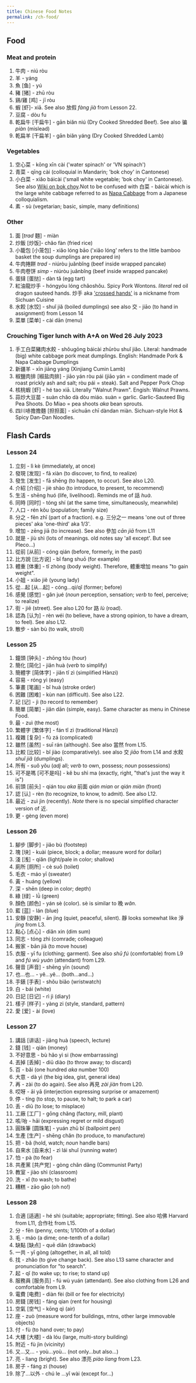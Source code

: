 ```yaml
---
title: Chinese Food Notes
permalink: /ch-food/
---
```


## Food
### Meat and protein
1. 牛肉 - niú ròu
1. 羊 - yáng
1. 魚 [鱼] - yú 
1. 豬 [猪] - zhū ròu  
1. 鷄/雞 [鸡] - jī ròu 
1. 蝦 [虾]- xiā. See also 放假 *fàng jià* from Lesson 22.
1. 豆腐 - dòu fu
1. 乾扁牛 [干扁牛] - gān biǎn niú (Dry Cooked Shredded Beef). See also 骗 *piàn* (mislead)  
1. 乾扁羊 [干扁羊] - gān biǎn yáng (Dry Cooked Shredded Lamb)

### Vegetables
1. 空心菜 - kōng xīn cài ('water spinach' or 'VN spinach')
1. 青菜 - qīng cài (colloquial in Mandarin; 'bok choy' in Cantonese) 
1. 小白菜 - xiǎo báicài ('small white vegetable; 'bok choy' in Cantonese). See also [Wiki on bok choy](https://en.wikipedia.org/wiki/Bok_choy#Spelling_and_naming_variations).Not to be confused with 白菜 - báicài which is the large white cabbage referred to as [Napa Cabbage](https://en.wikipedia.org/wiki/Napa_cabbage) from a Japanese colloquialism.
1. 素 -  sù (vegetarian; basic, simple, many definitions) 

### Other
1. 面 [*trad* 麵] - miàn 
1. 炒飯 [炒饭]- chǎo fàn (fried rice) 
1. 小籠包 [小笼包] - xiǎo lóng bāo ('xiǎo lóng' refers to the little bamboo basket the soup dumplings are prepared in) 
1. 牛肉捲餅 *trad* - niúròu juǎnbǐng (beef inside wrapped pancake) 
1. 牛肉卷饼 *simp* - niúròu juǎnbǐng (beef inside wrapped pancake) 
1. 蛋撻 [蛋挞] - dàn tǎ (egg tart) 
1. 紅油龍炒手 - hóngyóu lóng chǎoshǒu. Spicy Pork Wontons. *literal* red oil dragon sauteed hands.  炒手 aka ['crossed hands'](https://en.wikipedia.org/wiki/Wonton#Sichuan_cuisine) is a nickname from Sichuan Cuisine
1. 水餃 [水饺] - shuǐ jiǎ (boiled dumplings) see also 交 - jiāo (to hand in assignment) from Lesson 14 
1. 菜單 [菜单] - cài dān (menu) 

### Crouching Tiger lunch with A+A on Wed 26 July 2023
1. 手工白菜豬肉水餃 - shǒugōng báicài zhūròu shuǐ jiǎo. Literal: handmade (big) white cabbage pork meat dumplings. English: Handmade Pork & Napa Cabbage Dumplings
1. 新疆羊 - xīn jiāng yáng (Xinjiang Cumin Lamb)
1. 椒鹽肉排 [椒盐肉排] - jiāo yán ròu pái (jiāo yán = condiment made of roast prickly ash and salt; ròu pái = steak).  Salt and Pepper Pork Chop
1. 核桃蝦 [虾] - hé tao xiā. Literally "Walnut Prawn". Engish: Walnut Prawns.
1. 蒜炒大豆苗 - suàn chǎo dà dòu miáo.  suàn = garlic. Garlic-Sauteed Big Pea Shoots. Do Miao = pea shoots *aka* bean sprouts.
1. 四川哧擔擔麵 [担担面] - sìchuān chī dàndan miàn. Sichuan-style Hot & Spicy Dan-Dan Noodles.

## Flash Cards

### Lesson 24
1. 立刻 - lì kè (immediately, at once)
1. 發現 [发现] - fā xiàn (to discover, to find, to realize)
1. 發生 [发生] - fā shēng (to happen, to occur). See also L20.
1. 介紹 [介绍] - jiè shào (to introduce, to present, to recommend)
1. 生活 - shēng huó (life, livelihood). Reminds me of 話 *huà*. 
1. 同時 [同时] - tóng shí (at the same time, simultaneously, meanwhile)
1. 人口 - rén kǒu (population; family size)
1. 分之 - fēn zhī (part of a fraction). e.g. 三分之一 means 'one out of three pieces' aka 'one-third' aka 1/3'.
1. 增加 - zēng jiā (to increase). See also 參加 *cān jiā* from L11
1. 就是 - jiù shì (lots of meanings. old notes say 'all except'. But see Pleco...)
1. 從前 [从前] - cóng qián (before, formerly, in the past)
1. 比方說 [比方说] - bǐ fang shuō (for example)
1. 體重 [体重] - tǐ zhòng (body weight). Therefore, 體重增加 means "to gain weight".
1. 小姐 - xiǎo jiě (young lady)
1. 從...起 [从...起] - cóng...qi/qǐ (former; before)
1. 感覺 [感觉] - gǎn jué (*noun* perception, sensation; *verb* to feel, perceive; to realize)
1. 街 - jiē (street). See also L20 for 路 *lù* (road).
1. 認為 [认为] - rèn wéi (to believe, have a strong opinion, to have a dream, to feel). See also L12.
1. 散步 - sàn bù (to walk, stroll)

### Lesson 25
1. 鐘頭 [钟头] - zhōng tóu (hour)
1. 簡化 [简化] - jiǎn huà (*verb* to simplify)
1. 簡體字 [简体字] - jiǎn tǐ zì (simplified Hànzi)
1. 容易 - róng yì (easy)
1. 筆畫 [笔画] - bǐ huà (stroke order)
1. 困難 [困难] - kùn nan (difficult). See also L22.
1. 記 [记] - jì (to record to remember)
1. 簡單 [简單] - jiǎn dān (simple, easy). Same character as menu in Chinese Food.
1. 最 - zuì (the most)
1. 繁體字 [繁体字] - fán tǐ zì (traditional Hànzi)
1. 複雜 [复杂] - fù zá (complicated)
1. 雖然 [虽然] - suī rán (although). See also 當然 from L15.
1. 比較 [比较] - bǐ jiào (comparatively). see also 交 *jiāo* from L14 and 水餃 *shuǐ jiǎ* (dumplings).
1. 所有 - suǒ yǒu (*adj* all; *verb* to own, possess; *noun* possessions)
1. 可不是嗎 [可不是吗] - kě bu shì ma (exactly, right, "that's just the way it is")
1. 前頭 [前头] - qián tou *aka* 前面 *qián mian* or *qián miàn* (front)
1. 認 [认] - rèn (to recognize, to know, to admit). See also L12. 
1. 最近 - zuì jìn (recently). *Note* there is no special simplified character version of 近.
1. 更 - gèng (even more)

### Lesson 26
1. 腳步 [脚步] - jiǎo bù (footstep)
1. 塊 [块] - kuài (piece, block; a dollar; measure word for dollar)
1. 淺 [浅] - qiǎn (light/pale in color; shallow)
1. 廁所 [厕所] - cè suǒ (toilet)
1. 毛衣 - máo yī (sweater)
1. 黃 - huáng (yellow)
1. 深 - shēn (deep in color; depth)
1. 綠 [绿] - lǜ (green)
1. 顏色 [颜色] - yán sè (color). sè is similar to 晚 *wǎn*.
1. 藍 [蓝] - lán (blue)
1. 安靜 [安静] - ān jìng (quiet, peaceful, silent). 靜 looks somewhat like 淨 *jing* from L3. 
1. 點心 [点心] - diǎn xin (dim sum)
1. 同志 - tóng zhì (comrade; colleague)
1. 搬家 - bān jiā (to move house)
1. 衣服 - yī fu (clothing; garment). See also *shū fú* (comfortable) from L9 and *fú wù yuán* (attendant) from L29. 
1. 聲音 [声音] - shēng yīn (sound)
1. 也...也... - yě...yě... (both...and...)
1. 手錶 [手表] - shǒu biǎo (wristwatch)
1. 白 - bái (white)
1. 日記 [日记] - rì jì (diary)
1. 樣子 [样子] - yàng zi (style, standard, pattern)
1. 愛 [爱] - ài (love)

### Lesson 27
1. 講話 [讲话] - jiǎng huà (speech, lecture)
1. 錢 [钱] - qián (money)
1. 不好意思 - bù hǎo yì si (how embarrassing)
1. 丟掉 [丢掉] - diū diào (to throw away; to discard)
1. 百 - bǎi (one hundred *aka* number 100)
1. 大意 - dà yì (the big idea, gist, general idea)
1. 再 - zài (to do again). See also 再見 *zài jiàn* from L20.
1. 哎呀 - āi yā (interjection expressing surprise or amazement)
1. 停 - tíng (to stop, to pause, to halt; to park a car)
1. 丢 - diū (to lose; to misplace)
1. 工廠 [工厂] - gōng chǎng (factory, mill, plant)
1. 咳⧸咍 - hāi (expressing regret or mild disgust) 
1. 圓珠筆 [圆珠笔] - yuán zhū bǐ (ballpoint pen) 
1. 生產 [生产] - shēng chǎn (to produce, to manufacture)
1. 把 - bǎ (hold, watch; *noun* handle bars)
1. 自來水 [自来水] - zì lái shuǐ (running water)
1. 怕 - pà (to fear)
1. 共產黨 [共产党] - gòng chǎn dǎng (Communist Party)
1. 教室 - jiào shì (classroom)
1. 洗 - xǐ (to wash; to bathe)
1. 糟糕 - zāo gāo (oh no!)

### Lesson 28
1. 合適 [适適] - hé shì (suitable; appropriate; fitting). See also 哈佛 Harvard from L11, 合作社 from L15.
1. 分 - fēn (penny, cents; 1/100th of a dollar)
1. 毛 - máo (a dime; one-tenth of a dollar)
1. 缺點 [缺点] - quē diǎn (drawback)
1. 一共 - yī gòng (altogether, in all, all told)
1. 找 - zhǎo (to give change back). See also L13 same character and pronunciation for "to search". 
1. 起 - qǐ (to wake up; to rise; to stand up)
1. 服務員 [服务员] - fú wù yuán (attendant). See also clothing from L26 and comfortable from L9. 
1. 電費 [电费] - diàn fèi (bill or fee for electricity)
1. 房錢 [房钱] - fáng qian (rent for housing)
1. 空氣 [空气] - kōng qì (air)
1. 座 - zuò (measure word for buildings, mtns, other large immovable objects)
1. 付 - fù (to hand over; to pay)
1. 大樓 [大楼] - dà lóu (large, multi-story building)
1. 附近 - fù jìn (vicinity)
1. 又...又... - yoù...yoù... (not only...but also...)
1. 亮 - lìang (bright). See also 漂亮 *piào liang* from L23.
1. 房子 - fáng zi (house)
1. 除了...以外 - chú le ...yǐ wài (except for...)
